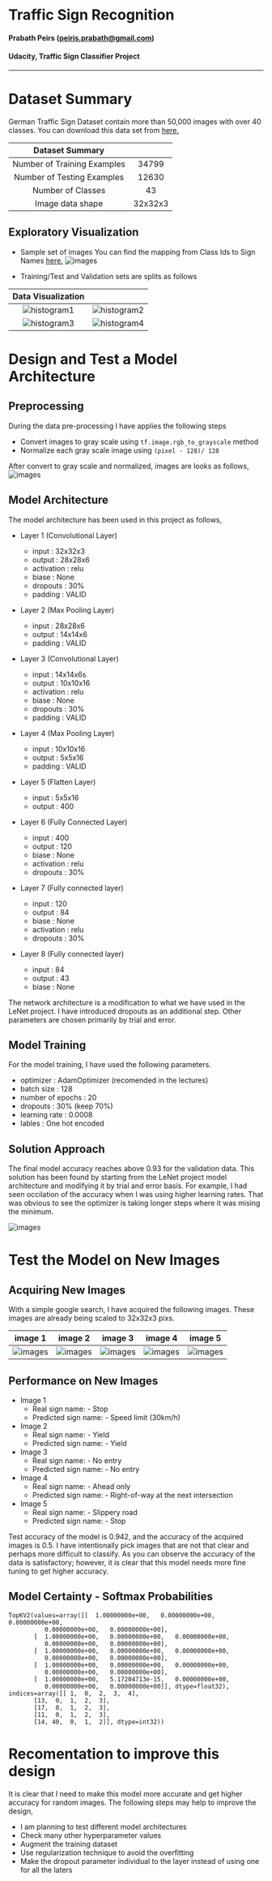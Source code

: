 
# **Traffic Sign Recognition**
#### Prabath Peirs (peiris.prabath@gmail.com)
#### Udacity, Traffic Sign Classifier Project
---
# Dataset Summary

German Traffic Sign Dataset contain more than 50,000 images with over 40 classes. You can download this data set from [here.](http://benchmark.ini.rub.de/?section=gtsrb&subsection=dataset)


|  Dataset Summary          |                                     |
|:---------------------:|:---------------------------------------------:|
| Number of Training Examples     | 34799 |
| Number of Testing Examples      | 12630 |
| Number of Classes               | 43    |
| Image data shape                | 32x32x3 |



## Exploratory Visualization

- Sample set of images
You can find the mapping from Class Ids to Sign Names [here.](../signnames.csv)
![images](trafficimg/signs_color.png "signs_color")

- Training/Test and Validation sets are splits as follows

|  Data Visualization          |                                     |
|:---------------------:|:---------------------------------------------:|
| ![histogram1](trafficimg/hist_total.png "revolunet logo")     | ![histogram2](trafficimg/hist_training.png "revolunet logo") |
|![histogram3](trafficimg/hist_val.png "revolunet logo")|![histogram4](trafficimg/hist_test.png "revolunet logo")|

# Design and Test a Model Architecture

## Preprocessing

During the data pre-processing I have applies the following steps

- Convert images to gray scale using `tf.image.rgb_to_grayscale` method
- Normalize each gray scale image using `(pixel - 128)/ 128`

After convert to gray scale and normalized, images are looks as follows,
![images](trafficimg/signs_gray.png "gray_color")


## Model Architecture

The model architecture has been used in this project as follows,

- Layer 1 (Convolutional Layer)
    - input  : 32x32x3
    - output : 28x28x6
    - activation : relu
    - biase : None
    - dropouts : 30%
    - padding : VALID

- Layer 2 (Max Pooling Layer)
	- input : 28x28x6
	- output : 14x14x6
	- padding : VALID

- Layer 3 (Convolutional Layer)
    - input  : 14x14x6s
    - output : 10x10x16
    - activation : relu
    - biase : None
    - dropouts : 30%
    - padding : VALID

- Layer 4 (Max Pooling Layer)
	- input : 10x10x16
	- output : 5x5x16
	- padding : VALID

- Layer 5 (Flatten Layer)
	- input : 5x5x16
	- output : 400

- Layer 6 (Fully Connected Layer)
	- input : 400
	- output : 120
	- biase : None
	- activation : relu
	- dropouts : 30%

- Layer 7 (Fully connected layer)
	- input : 120
	- output : 84
	- biase : None
	- activation : relu
	- dropouts : 30%

- Layer 8 (Fully connected layer)
	- input : 84
	- output : 43
	- biase : None


The network architecture is a modification to what we have used in the LeNet project. I have introduced dropouts as an additional step. Other parameters are chosen primarily by trial and error.

## Model Training

For the model training, I have used the following parameters.

- optimizer :  AdamOptimizer (recomended in the lectures)
- batch size : 128
- number of epochs : 20
- dropouts : 30% (keep 70%)
- learning rate : 0.0008
- lables : One hot encoded



## Solution Approach

The final model accuracy reaches above 0.93 for the validation data. This solution has been found by starting from the LeNet project model architecture and modifying it by trial and error basis. For example, I had seen occilation of the accuracy when I was using higher learning rates. That was obvious to see the optimizer is taking longer steps where it was mising the minimum.

![images](trafficimg/accuracy.png "accuracy")


# Test the Model on New Images

## Acquiring New Images

With a simple google search, I have acquired the following images. These images are already being scaled to 32x32x3 pixs.

|    image 1         |  image 2 | image 3 | image 4 | image 5 |
|:---------------------:|:------:|:------:|:------:|:------:|
| ![images](trafficimg/foundimage1.png "foundimage1") | ![images](trafficimg/foundimage2.png "foundimage2") | ![images](trafficimg/foundimage3.png "foundimage3") | ![images](trafficimg/foundimage4.png "foundimage4") | ![images](trafficimg/foundimage5.png "foundimage5") |


## Performance on New Images

- Image 1
	- Real sign name: - Stop
	- Predicted sign name: - Speed limit (30km/h)
- Image 2
	- Real sign name: - Yield
	- Predicted sign name:  - Yield
- Image 3
	- Real sign name: - No entry
	- Predicted sign name:  - No entry
- Image 4
	- Real sign name: - Ahead only
	- Predicted sign name:  - Right-of-way at the next intersection
- Image 5
	- Real sign name: - Slippery road
	- Predicted sign name:  - Stop


Test accuracy of the model is 0.942, and the accuracy of the acquired images is 0.5. I have intentionally pick images that are not that clear and perhaps more difficult to classify. As you can observe the accuracy of the data is satisfactory; however, it is clear that this model needs more fine tuning to get higher accuracy.


## Model Certainty - Softmax Probabilities

```
TopKV2(values=array([[  1.00000000e+00,   0.00000000e+00,   0.00000000e+00,
          0.00000000e+00,   0.00000000e+00],
       [  1.00000000e+00,   0.00000000e+00,   0.00000000e+00,
          0.00000000e+00,   0.00000000e+00],
       [  1.00000000e+00,   0.00000000e+00,   0.00000000e+00,
          0.00000000e+00,   0.00000000e+00],
       [  1.00000000e+00,   0.00000000e+00,   0.00000000e+00,
          0.00000000e+00,   0.00000000e+00],
       [  1.00000000e+00,   5.17204713e-15,   0.00000000e+00,
          0.00000000e+00,   0.00000000e+00]], dtype=float32), indices=array([[ 1,  0,  2,  3,  4],
       [13,  0,  1,  2,  3],
       [17,  0,  1,  2,  3],
       [11,  0,  1,  2,  3],
       [14, 40,  0,  1,  2]], dtype=int32))
```


# Recomentation to improve this design

It is clear that I need to make this model more accurate and get higher accuracy for random images. The following steps may help to improve the design,

- I am planning to test different model architectures
- Check many other hyperparameter values
- Augment the training dataset
- Use regularization technique to avoid the overfitting
- Make the dropout parameter individual to the layer instead of using one for all the laters

